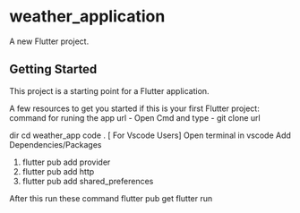 # weather_application

A new Flutter project.

## Getting Started

This project is a starting point for a Flutter application.

A few resources to get you started if this is your first Flutter project:
command for runing the app
url - 
Open Cmd and type - 
git clone url 

dir
cd weather_app
code .    [ For Vscode Users]
Open terminal in vscode 
Add Dependencies/Packages
1. flutter pub add provider
2.  flutter pub add http
3.   flutter pub add shared_preferences

After this 
run these command
flutter pub get
flutter run 
